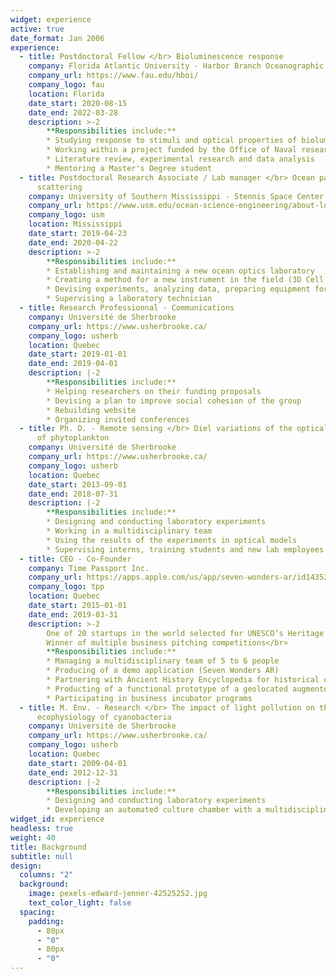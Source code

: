 ```yaml
---
widget: experience
active: true
date_format: Jan 2006
experience:
  - title: Postdoctoral Fellow </br> Bioluminescence response
    company: Florida Atlantic University - Harbor Branch Oceanographic Institute
    company_url: https://www.fau.edu/hboi/
    company_logo: fau
    location: Florida
    date_start: 2020-08-15
    date_end: 2022-03-28
    description: >-2
        **Responsibilities include:**
        * Studying response to stimuli and optical properties of bioluminescent plankton
        * Working within a project funded by the Office of Naval research, with a multidisciplinary team
        * Literature review, experimental research and data analysis
        * Mentoring a Master's Degree student
  - title: Postdoctoral Research Associate / Lab manager </br> Ocean particle
      scattering
    company: University of Southern Mississippi - Stennis Space Center
    company_url: https://www.usm.edu/ocean-science-engineering/about-location.php
    company_logo: usm
    location: Mississippi
    date_start: 2019-04-23
    date_end: 2020-04-22
    description: >-2
        **Responsibilities include:**
        * Establishing and maintaining a new ocean optics laboratory
        * Creating a method for a new instrument in the field (3D Cell Explorer)
        * Devising experiments, analyzing data, preparing equipment for North-Atlantic cruise (part of NASA EXPORTS)
        * Supervising a laboratory technician
  - title: Research Professionnal - Communications
    company: Université de Sherbrooke
    company_url: https://www.usherbrooke.ca/
    company_logo: usherb
    location: Quebec
    date_start: 2019-01-01
    date_end: 2019-04-01
    description: |-2
        **Responsibilities include:**
        * Helping researchers on their funding proposals
        * Devising a plan to improve social cohesion of the group
        * Rebuilding website
        * Organizing invited conferences
  - title: Ph. D. - Remote sensing </br> Diel variations of the optical properties
      of phytoplankton
    company: Université de Sherbrooke
    company_url: https://www.usherbrooke.ca/
    company_logo: usherb
    location: Quebec
    date_start: 2013-09-01
    date_end: 2018-07-31
    description: |-2
        **Responsibilities include:**
        * Designing and conducting laboratory experiments
        * Working in a multidisciplinary team
        * Using the results of the experiments in optical models
        * Supervising interns, training students and new lab employees
  - title: CEO - Co-Founder
    company: Time Passport Inc.
    company_url: https://apps.apple.com/us/app/seven-wonders-ar/id1435277304
    company_logo: tpp
    location: Quebec
    date_start: 2015-01-01
    date_end: 2019-03-31
    description: >-2
        One of 20 startups in the world selected for UNESCO’s Heritage Lab 2018 </br>
        Winner of multiple business pitching competitions</br>
        **Responsibilities include:**
        * Managing a multidisciplinary team of 5 to 6 people
        * Producing of a demo application (Seven Wonders AR) 
        * Partnering with Ancient History Encyclopedia for historical content
        * Producting of a functional prototype of a geolocated augmented reality
        * Participating in business incubator programs 
  - title: M. Env. - Research </br> The impact of light pollution on the
      ecophysiology of cyanobacteria
    company: Université de Sherbrooke
    company_url: https://www.usherbrooke.ca/
    company_logo: usherb
    location: Quebec
    date_start: 2009-04-01
    date_end: 2012-12-31
    description: |-2
        **Responsibilities include:**
        * Designing and conducting laboratory experiments
        * Developing an automated culture chamber with a multidisciplinary team
widget_id: experience
headless: true
weight: 40
title: Background
subtitle: null
design:
  columns: "2"
  background:
    image: pexels-edward-jenner-42525252.jpg
    text_color_light: false
  spacing:
    padding:
      - 80px
      - "0"
      - 80px
      - "0"
---
```

